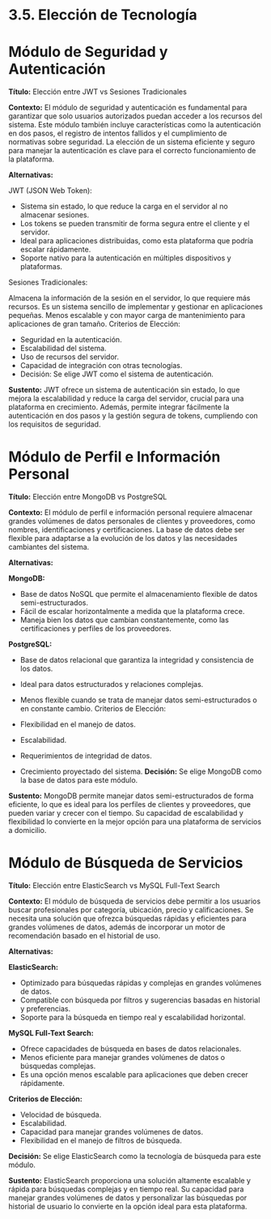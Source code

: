# 3.5. Elección de Tecnología
# Módulo de Seguridad y Autenticación

**Título:** Elección entre JWT vs Sesiones Tradicionales

**Contexto:** El módulo de seguridad y autenticación es fundamental para garantizar que solo usuarios autorizados puedan acceder a los recursos del sistema. Este módulo también incluye características como la autenticación en dos pasos, el registro de intentos fallidos y el cumplimiento de normativas sobre seguridad. La elección de un sistema eficiente y seguro para manejar la autenticación es clave para el correcto funcionamiento de la plataforma.

**Alternativas:**

JWT (JSON Web Token):

  - Sistema sin estado, lo que reduce la carga en el servidor al no almacenar sesiones.
  - Los tokens se pueden transmitir de forma segura entre el cliente y el servidor.
  - Ideal para aplicaciones distribuidas, como esta plataforma que podría escalar rápidamente.
  - Soporte nativo para la autenticación en múltiples dispositivos y plataformas.
  
Sesiones Tradicionales:

  Almacena la información de la sesión en el servidor, lo que requiere más recursos.
  Es un sistema sencillo de implementar y gestionar en aplicaciones pequeñas.
  Menos escalable y con mayor carga de mantenimiento para aplicaciones de gran tamaño.
  Criterios de Elección:

  - Seguridad en la autenticación.
  - Escalabilidad del sistema.
  - Uso de recursos del servidor.
  - Capacidad de integración con otras tecnologías.
  - Decisión: Se elige JWT como el sistema de autenticación.

**Sustento:**
JWT ofrece un sistema de autenticación sin estado, lo que mejora la escalabilidad y reduce la carga del servidor, crucial para una plataforma en crecimiento. Además, permite integrar fácilmente la autenticación en dos pasos y la gestión segura de tokens, cumpliendo con los requisitos de seguridad.

# Módulo de Perfil e Información Personal
**Título:** Elección entre MongoDB vs PostgreSQL

**Contexto:** El módulo de perfil e información personal requiere almacenar grandes volúmenes de datos personales de clientes y proveedores, como nombres, identificaciones y certificaciones. La base de datos debe ser flexible para adaptarse a la evolución de los datos y las necesidades cambiantes del sistema.

**Alternativas:**

**MongoDB:**

  - Base de datos NoSQL que permite el almacenamiento flexible de datos semi-estructurados.
  - Fácil de escalar horizontalmente a medida que la plataforma crece.
  - Maneja bien los datos que cambian constantemente, como las certificaciones y perfiles de los proveedores.

**PostgreSQL:**

  - Base de datos relacional que garantiza la integridad y consistencia de los datos.
  - Ideal para datos estructurados y relaciones complejas.
  - Menos flexible cuando se trata de manejar datos semi-estructurados o en constante cambio.
  Criterios de Elección:

  - Flexibilidad en el manejo de datos.
  - Escalabilidad.
  - Requerimientos de integridad de datos.
  - Crecimiento proyectado del sistema.
**Decisión:** Se elige MongoDB como la base de datos para este módulo.

**Sustento:**
MongoDB permite manejar datos semi-estructurados de forma eficiente, lo que es ideal para los perfiles de clientes y proveedores, que pueden variar y crecer con el tiempo. Su capacidad de escalabilidad y flexibilidad lo convierte en la mejor opción para una plataforma de servicios a domicilio.

# Módulo de Búsqueda de Servicios
**Título:** Elección entre ElasticSearch vs MySQL Full-Text Search

**Contexto:** El módulo de búsqueda de servicios debe permitir a los usuarios buscar profesionales por categoría, ubicación, precio y calificaciones. Se necesita una solución que ofrezca búsquedas rápidas y eficientes para grandes volúmenes de datos, además de incorporar un motor de recomendación basado en el historial de uso.

**Alternativas:**


**ElasticSearch:**

  - Optimizado para búsquedas rápidas y complejas en grandes volúmenes de datos.
  - Compatible con búsqueda por filtros y sugerencias basadas en historial y preferencias.
  - Soporte para la búsqueda en tiempo real y escalabilidad horizontal.
    
**MySQL Full-Text Search:**

  - Ofrece capacidades de búsqueda en bases de datos relacionales.
  - Menos eficiente para manejar grandes volúmenes de datos o búsquedas complejas.
  - Es una opción menos escalable para aplicaciones que deben crecer rápidamente.

**Criterios de Elección:**

  - Velocidad de búsqueda.
  - Escalabilidad.
  - Capacidad para manejar grandes volúmenes de datos.
  - Flexibilidad en el manejo de filtros de búsqueda.

**Decisión:** Se elige ElasticSearch como la tecnología de búsqueda para este módulo.

**Sustento:**
  ElasticSearch proporciona una solución altamente escalable y rápida para búsquedas complejas y en tiempo real. Su capacidad para manejar grandes volúmenes de datos y personalizar las búsquedas por historial de usuario lo convierte en la opción ideal para esta plataforma.
